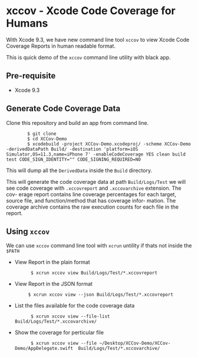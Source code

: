 #  xccov - Xcode Code Coverage for Humans 

With Xcode 9.3, we have new command line tool `xccov` to view Xcode Code Coverage Reports in human readable format. 

This is quick demo of the `xccov` command line utility with black app. 

## Pre-requisite 

* Xcode 9.3 


## Generate Code Coverage Data 

Clone this repository and build an app from command line. 

            $ git clone 
            $ cd XCCov-Demo
            $ xcodebuild -project XCCov-Demo.xcodeproj/ -scheme XCCov-Demo -derivedDataPath Build/ -destination 'platform=iOS Simulator,OS=11.3,name=iPhone 7' -enableCodeCoverage YES clean build test CODE_SIGN_IDENTITY="" CODE_SIGNING_REQUIRED=NO

This will dump all the `DerivedData` inside the `Build` directory. 

This will generate the code coverage data at path `Build/Logs/Test` we will see code coverage with 
`.xccovreport` and `.xccovarchive` extension. The cov-
erage report contains line coverage percentages for each target, source file, and function/method that has coverage  infor-
mation.  The  coverage  archive contains the raw execution counts for each file in the report.

## Using `xccov`

We can use `xccov` command line tool with `xcrun` untility if thats not inside the `$PATH` 

* View Report in the plain format 

            $ xcrun xccov view Build/Logs/Test/*.xccovreport

*  View Report in the JSON format 

            $ xcrun xccov view --json Build/Logs/Test/*.xccovreport

* List the files available for the code coverage data 

            $ xcrun xccov view --file-list Build/Logs/Test/*.xccovarchive/

* Show the coverage for perticular file 
        
            $ xcrun xccov view --file ~/Desktop/XCCov-Demo/XCCov-Demo/AppDelegate.swift  Build/Logs/Test/*.xccovarchive/




